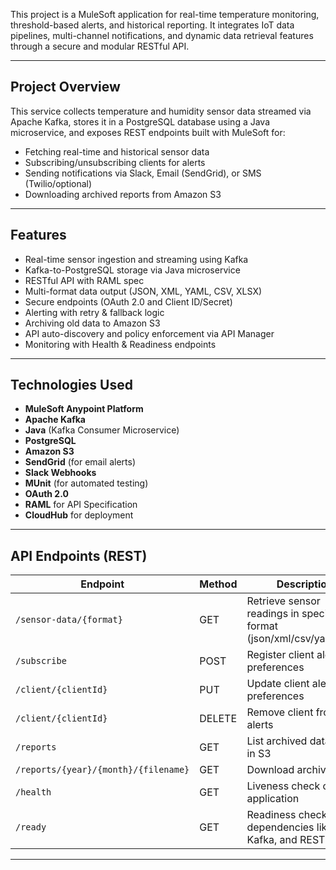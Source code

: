 

This project is a MuleSoft application for real-time temperature monitoring, threshold-based alerts, and historical reporting. It integrates IoT data pipelines, multi-channel notifications, and dynamic data retrieval features through a secure and modular RESTful API.

---

## Project Overview

This service collects temperature and humidity sensor data streamed via Apache Kafka, stores it in a PostgreSQL database using a Java microservice, and exposes REST endpoints built with MuleSoft for:
- Fetching real-time and historical sensor data
- Subscribing/unsubscribing clients for alerts
- Sending notifications via Slack, Email (SendGrid), or SMS (Twilio/optional)
- Downloading archived reports from Amazon S3

---

## Features

- Real-time sensor ingestion and streaming using Kafka
- Kafka-to-PostgreSQL storage via Java microservice
- RESTful API with RAML spec
- Multi-format data output (JSON, XML, YAML, CSV, XLSX)
- Secure endpoints (OAuth 2.0 and Client ID/Secret)
- Alerting with retry & fallback logic
- Archiving old data to Amazon S3
- API auto-discovery and policy enforcement via API Manager
- Monitoring with Health & Readiness endpoints

---

## Technologies Used

- **MuleSoft Anypoint Platform** 
- **Apache Kafka**
- **Java** (Kafka Consumer Microservice)
- **PostgreSQL**
- **Amazon S3**
- **SendGrid** (for email alerts)
- **Slack Webhooks**
- **MUnit** (for automated testing)
- **OAuth 2.0**
- **RAML** for API Specification
- **CloudHub** for deployment

---

## API Endpoints (REST)

| Endpoint | Method | Description |
|----------|--------|-------------|
| `/sensor-data/{format}` | GET | Retrieve sensor readings in specified format (json/xml/csv/yaml/xlsx) |
| `/subscribe` | POST | Register client alert preferences |
| `/client/{clientId}` | PUT | Update client alert preferences |
| `/client/{clientId}` | DELETE | Remove client from alerts |
| `/reports` | GET | List archived data files in S3 |
| `/reports/{year}/{month}/{filename}` | GET | Download archived CSV |
| `/health` | GET | Liveness check of application |
| `/ready` | GET | Readiness check for dependencies like DB, Kafka, and REST APIs |

---

